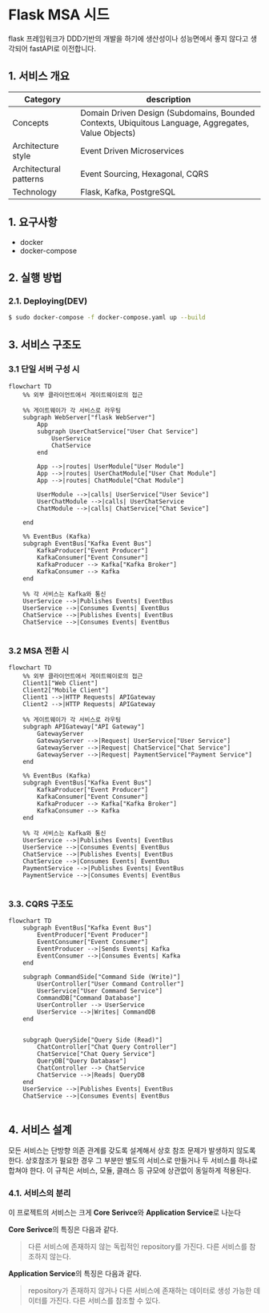 # Flask MSA 시드

flask 프레임워크가 DDD기반의 개발을 하기에 생산성이나 성능면에서 좋지 않다고 생각되어 fastAPI로 이전합니다.

## 1. 서비스 개요

| Category               | description                                                                                         |
| ---------------------- | --------------------------------------------------------------------------------------------------- |
| Concepts               | Domain Driven Design (Subdomains, Bounded Contexts, Ubiquitous Language, Aggregates, Value Objects) |
| Architecture style     | Event Driven Microservices                                                                          |
| Architectural patterns | Event Sourcing, Hexagonal, CQRS                                                                     |
| Technology             | Flask, Kafka, PostgreSQL                                                                            |

## 1. 요구사항

- docker
- docker-compose

## 2. 실행 방법

### 2.1. Deploying(DEV)

```bash
$ sudo docker-compose -f docker-compose.yaml up --build
```

## 3. 서비스 구조도

### 3.1 단일 서버 구성 시

```mermaid
flowchart TD
    %% 외부 클라이언트에서 게이트웨이로의 접근

    %% 게이트웨이가 각 서비스로 라우팅
    subgraph WebServer["flask WebServer"]
        App
        subgraph UserChatService["User Chat Service"]
            UserService
            ChatService
        end

        App -->|routes| UserModule["User Module"]
        App -->|routes| UserChatModule["User Chat Module"]
        App -->|routes| ChatModule["Chat Module"]

        UserModule -->|calls| UserService["User Sevice"]
        UserChatModule -->|calls| UserChatService
        ChatModule -->|calls| ChatService["Chat Sevice"]

    end

    %% EventBus (Kafka)
    subgraph EventBus["Kafka Event Bus"]
        KafkaProducer["Event Producer"]
        KafkaConsumer["Event Consumer"]
        KafkaProducer --> Kafka["Kafka Broker"]
        KafkaConsumer --> Kafka
    end

    %% 각 서비스는 Kafka와 통신
    UserService -->|Publishes Events| EventBus
    UserService -->|Consumes Events| EventBus
    ChatService -->|Publishes Events| EventBus
    ChatService -->|Consumes Events| EventBus


```

### 3.2 MSA 전환 시

```mermaid
flowchart TD
    %% 외부 클라이언트에서 게이트웨이로의 접근
    Client1["Web Client"]
    Client2["Mobile Client"]
    Client1 -->|HTTP Requests| APIGateway
    Client2 -->|HTTP Requests| APIGateway

    %% 게이트웨이가 각 서비스로 라우팅
    subgraph APIGateway["API Gateway"]
        GatewayServer
        GatewayServer -->|Request| UserService["User Service"]
        GatewayServer -->|Request| ChatService["Chat Service"]
        GatewayServer -->|Request| PaymentService["Payment Service"]
    end

    %% EventBus (Kafka)
    subgraph EventBus["Kafka Event Bus"]
        KafkaProducer["Event Producer"]
        KafkaConsumer["Event Consumer"]
        KafkaProducer --> Kafka["Kafka Broker"]
        KafkaConsumer --> Kafka
    end

    %% 각 서비스는 Kafka와 통신
    UserService -->|Publishes Events| EventBus
    UserService -->|Consumes Events| EventBus
    ChatService -->|Publishes Events| EventBus
    ChatService -->|Consumes Events| EventBus
    PaymentService -->|Publishes Events| EventBus
    PaymentService -->|Consumes Events| EventBus


```

### 3.3. CQRS 구조도

```mermaid
flowchart TD
    subgraph EventBus["Kafka Event Bus"]
        EventProducer["Event Producer"]
        EventConsumer["Event Consumer"]
        EventProducer -->|Sends Events| Kafka
        EventConsumer -->|Consumes Events| Kafka
    end

    subgraph CommandSide["Command Side (Write)"]
        UserController["User Command Controller"]
        UserService["User Command Service"]
        CommandDB["Command Database"]
        UserController --> UserService
        UserService -->|Writes| CommandDB
    end


    subgraph QuerySide["Query Side (Read)"]
        ChatController["Chat Query Controller"]
        ChatService["Chat Query Service"]
        QueryDB["Query Database"]
        ChatController --> ChatService
        ChatService -->|Reads| QueryDB
    end
    UserService -->|Publishes Events| EventBus
    ChatService -->|Consumes Events| EventBus


```

## 4. 서비스 설계

모든 서비스는 단방향 의존 관계를 갖도록 설계해서 상호 참조 문제가 발생하지 않도록 한다. 상호참조가 필요한 경우 그 부분만 별도의 서비스로 만들거나 두 서비스를 하나로 합쳐야 한다. 이 규칙은 서비스, 모듈, 클래스 등 규모에 상관없이 동일하게 적용된다.

### 4.1. 서비스의 분리

이 프로젝트의 서비스는 크게 **Core Serivce**와 **Application Service**로 나눈다

**Core Serivce**의 특징은 다음과 같다.

> 다른 서비스에 존재하지 않는 독립적인 repository를 가진다.
> 다른 서비스를 참조하지 않는다.

**Application Service**의 특징은 다음과 같다.

> repository가 존재하지 않거나 다른 서비스에 존재하는 데이터로 생성 가능한 데이터를 가진다. 다른 서비스를 참조할 수 있다.
